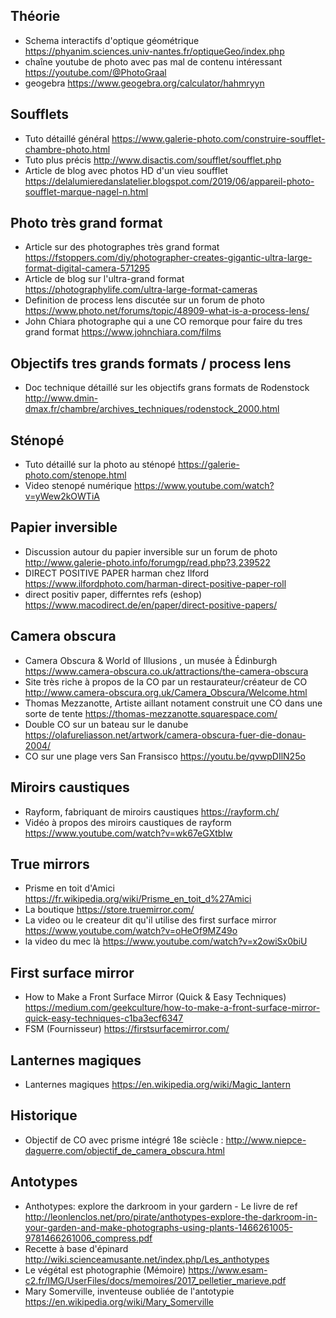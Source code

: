 ## Théorie

- Schema interactifs d'optique géométrique https://phyanim.sciences.univ-nantes.fr/optiqueGeo/index.php
- chaîne youtube de photo avec pas mal de contenu intéressant https://youtube.com/@PhotoGraal
- geogebra https://www.geogebra.org/calculator/hahmryyn

## Soufflets

- Tuto détaillé général https://www.galerie-photo.com/construire-soufflet-chambre-photo.html
- Tuto plus précis http://www.disactis.com/soufflet/soufflet.php
- Article de blog avec photos HD d'un vieu soufflet https://delalumieredanslatelier.blogspot.com/2019/06/appareil-photo-soufflet-marque-nagel-n.html



## Photo très grand format

- Article sur des photographes très grand format https://fstoppers.com/diy/photographer-creates-gigantic-ultra-large-format-digital-camera-571295
- Article de blog sur l'ultra-grand format https://photographylife.com/ultra-large-format-cameras
- Definition de process lens discutée sur un forum de photo https://www.photo.net/forums/topic/48909-what-is-a-process-lens/
- John Chiara photographe qui a une CO remorque pour faire du tres grand format https://www.johnchiara.com/films

## Objectifs tres grands formats / process lens

- Doc technique détaillé sur les objectifs grans formats de Rodenstock http://www.dmin-dmax.fr/chambre/archives_techniques/rodenstock_2000.html

## Sténopé 

- Tuto détaillé sur la photo au sténopé https://galerie-photo.com/stenope.html
- Video stenopé numérique https://www.youtube.com/watch?v=yWew2kOWTiA


## Papier inversible 

- Discussion autour du papier inversible sur un forum de photo  http://www.galerie-photo.info/forumgp/read.php?3,239522
- DIRECT POSITIVE PAPER harman chez Ilford https://www.ilfordphoto.com/harman-direct-positive-paper-roll
- direct positiv paper, differntes refs (eshop) https://www.macodirect.de/en/paper/direct-positive-papers/


## Camera obscura

- Camera Obscura & World of Illusions , un musée à Édinburgh https://www.camera-obscura.co.uk/attractions/the-camera-obscura
- Site très riche à propos de la CO par un restaurateur/créateur de CO http://www.camera-obscura.org.uk/Camera_Obscura/Welcome.html
- Thomas Mezzanotte, Artiste aillant notament construit une CO dans une sorte de tente https://thomas-mezzanotte.squarespace.com/
- Double CO sur un bateau sur le danube https://olafureliasson.net/artwork/camera-obscura-fuer-die-donau-2004/
- CO sur une plage vers San Fransisco https://youtu.be/qvwpDIlN25o

## Miroirs caustiques

- Rayform, fabriquant de miroirs caustiques https://rayform.ch/
- Vidéo à propos des miroirs caustiques de rayform https://www.youtube.com/watch?v=wk67eGXtbIw

## True mirrors

- Prisme en toit d'Amici https://fr.wikipedia.org/wiki/Prisme_en_toit_d%27Amici
- La boutique https://store.truemirror.com/
- La video ou le createur dit qu'il utilise des first surface mirror https://www.youtube.com/watch?v=oHeOf9MZ49o
- la video du mec là https://www.youtube.com/watch?v=x2owiSx0biU

## First surface mirror

- How to Make a Front Surface Mirror (Quick & Easy Techniques) https://medium.com/geekculture/how-to-make-a-front-surface-mirror-quick-easy-techniques-c1ba3ecf6347
- FSM (Fournisseur) https://firstsurfacemirror.com/

## Lanternes magiques

- Lanternes magiques https://en.wikipedia.org/wiki/Magic_lantern

## Historique

- Objectif de CO avec prisme intégré 18e sciècle : http://www.niepce-daguerre.com/objectif_de_camera_obscura.html

## Antotypes

- Anthotypes: explore the darkroom in your gardern - Le livre de ref http://leonlenclos.net/pro/pirate/anthotypes-explore-the-darkroom-in-your-garden-and-make-photographs-using-plants-1466261005-9781466261006_compress.pdf
- Recette à base d'épinard http://wiki.scienceamusante.net/index.php/Les_anthotypes
- Le végétal est photographie (Mémoire) https://www.esam-c2.fr/IMG/UserFiles/docs/memoires/2017_pelletier_marieve.pdf
- Mary Somerville, inventeuse oubliée de l'antotypie  https://en.wikipedia.org/wiki/Mary_Somerville
